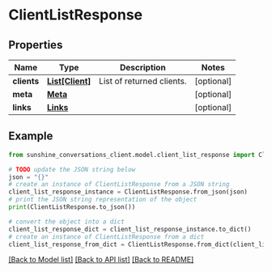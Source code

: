 # ClientListResponse


## Properties

Name | Type | Description | Notes
------------ | ------------- | ------------- | -------------
**clients** | [**List[Client]**](Client.md) | List of returned clients. | [optional] 
**meta** | [**Meta**](Meta.md) |  | [optional] 
**links** | [**Links**](Links.md) |  | [optional] 

## Example

```python
from sunshine_conversations_client.model.client_list_response import ClientListResponse

# TODO update the JSON string below
json = "{}"
# create an instance of ClientListResponse from a JSON string
client_list_response_instance = ClientListResponse.from_json(json)
# print the JSON string representation of the object
print(ClientListResponse.to_json())

# convert the object into a dict
client_list_response_dict = client_list_response_instance.to_dict()
# create an instance of ClientListResponse from a dict
client_list_response_from_dict = ClientListResponse.from_dict(client_list_response_dict)
```
[[Back to Model list]](../README.md#documentation-for-models) [[Back to API list]](../README.md#documentation-for-api-endpoints) [[Back to README]](../README.md)


